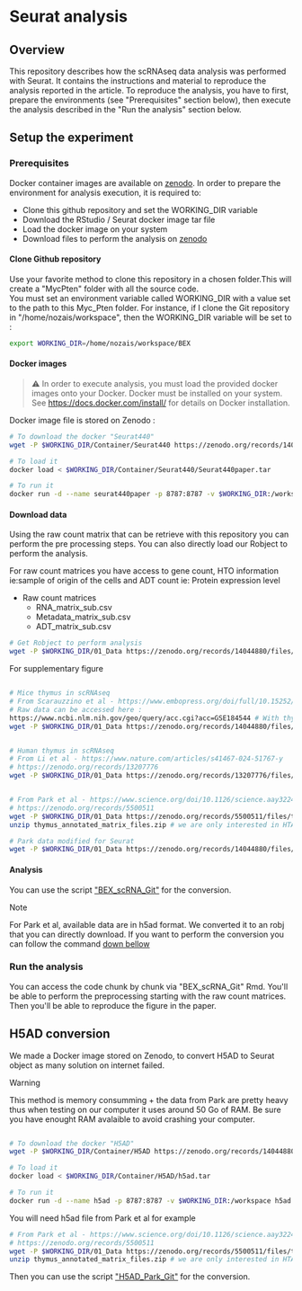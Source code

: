# Seurat analysis

## Overview

This repository describes how the scRNAseq data analysis was performed with Seurat. It contains the instructions and material to reproduce the analysis reported in the article.
To reproduce the analysis, you have to first, prepare the environments (see "Prerequisites" section below), then execute the analysis described in the "Run the analysis" section below.

## Setup the experiment
### Prerequisites

Docker container images are available on [zenodo](https://doi.org/10.5281/zenodo.14044880).
In order to prepare the environment for analysis execution, it is required to:
- Clone this github repository and set the WORKING_DIR variable
- Download the RStudio / Seurat docker image tar file
- Load the docker image on your system
- Download files to perform the analysis on [zenodo](https://doi.org/10.5281/zenodo.14044880)

#### Clone Github repository

Use your favorite method to clone this repository in a chosen folder.This will create a "MycPten" folder with all the source code. <br/>
You must set an environment variable called WORKING_DIR with a value set to the path to this Myc_Pten folder.
For instance, if I clone the Git repository in "/home/nozais/workspace", then the WORKING_DIR variable will be set to :

```bash
export WORKING_DIR=/home/nozais/workspace/BEX
```

#### Docker images
> :warning: In order to execute analysis, you must load the provided docker images onto your Docker. Docker must be installed on your system. See https://docs.docker.com/install/ for details on Docker installation.

Docker image file is stored on Zenodo :

```bash
# To download the docker "Seurat440"
wget -P $WORKING_DIR/Container/Seurat440 https://zenodo.org/records/14044880/files/Seurat440paper.tar

# To load it
docker load < $WORKING_DIR/Container/Seurat440/Seurat440paper.tar

# To run it
docker run -d --name seurat440paper -p 8787:8787 -v $WORKING_DIR:/workspace seurat440paper
```

#### Download data
Using the raw count matrix that can be retrieve with this repository you can perform the pre processing steps.
You can also directly load our Robject to perform the analysis.

For raw count matrices you have access to gene count, HTO information ie:sample of origin of the cells and ADT count ie: Protein expression level
- Raw count matrices
	- RNA_matrix_sub.csv
	- Metadata_matrix_sub.csv
	- ADT_matrix_sub.csv

```bash
# Get Robject to perform analysis
wget -P $WORKING_DIR/01_Data https://zenodo.org/records/14044880/files/BC_BEX_mice.Robj

```

For supplementary figure
```bash

# Mice thymus in scRNAseq
# From Scarauzzino et al - https://www.embopress.org/doi/full/10.15252/embj.2021110023
# Raw data can be accessed here : 
https://www.ncbi.nlm.nih.gov/geo/query/acc.cgi?acc=GSE184544 # With thymus_tot and thymus_DN
wget -P $WORKING_DIR/01_Data https://zenodo.org/records/14044880/files/ThymusWT_clean_cc-regressed_noADT.Robj # Processed object 


# Human thymus in scRNAseq 
# From Li et al - https://www.nature.com/articles/s41467-024-51767-y
# https://zenodo.org/records/13207776
wget -P $WORKING_DIR/01_Data https://zenodo.org/records/13207776/files/thymus.sc.RDS #already processed object


# From Park et al - https://www.science.org/doi/10.1126/science.aay3224
# https://zenodo.org/records/5500511
wget -P $WORKING_DIR/01_Data https://zenodo.org/records/5500511/files/thymus_annotated_matrix_files.zip
unzip thymus_annotated_matrix_files.zip # we are only interested in HTA08.v01.A05.Science_human_fig1.h5ad

# Park data modified for Seurat 
wget -P $WORKING_DIR/01_Data https://zenodo.org/records/14044880/files/Park_dataset.robj

```

#### Analysis
You can use the script ["BEX_scRNA_Git"](/02_Seurat_analysis/02_Script/BEX_scRNA_Git.Rmd)   for the conversion.


> [!NOTE]  
> For Park et al, available data are in h5ad format. We converted it to an robj that you can directly download. If you want to perform the conversion you can follow the command [down bellow](#h5ad-conversion) 


### Run the analysis
You can access the code chunk by chunk via "BEX_scRNA_Git" Rmd. You'll be able to perform the preprocessing starting with the raw count matrices.
Then you'll be able to reproduce the figure in the paper.

## H5AD conversion

We made a Docker image stored on Zenodo, to convert H5AD to Seurat object as many solution on internet failed. 

> [!WARNING] 
> This method is memory consumming + the data from Park are pretty heavy thus when testing on our computer it uses around 50 Go of RAM.
> Be sure you have enought RAM avalaible to avoid crashing your computer.


```bash

# To download the docker "H5AD"
wget -P $WORKING_DIR/Container/H5AD https://zenodo.org/records/14044880/files/h5ad.tar

# To load it
docker load < $WORKING_DIR/Container/H5AD/h5ad.tar

# To run it
docker run -d --name h5ad -p 8787:8787 -v $WORKING_DIR:/workspace h5ad
```
You will need h5ad file from Park et al for example
```bash
# From Park et al - https://www.science.org/doi/10.1126/science.aay3224
# https://zenodo.org/records/5500511
wget -P $WORKING_DIR/01_Data https://zenodo.org/records/5500511/files/thymus_annotated_matrix_files.zip
unzip thymus_annotated_matrix_files.zip # we are only interested in HTA08.v01.A05.Science_human_fig1.h5ad
```
Then you can use the script ["H5AD_Park_Git"](/02_Seurat_analysis/02_Script/H5AD_Park_Git.rmd)   for the conversion.
